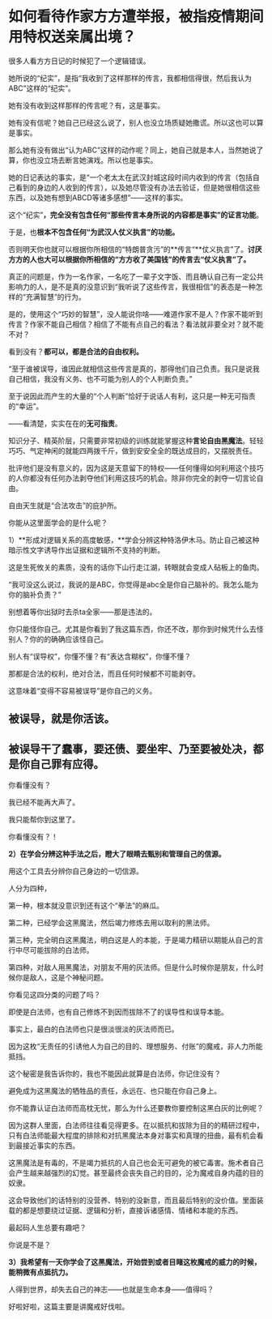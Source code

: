 # 如何看待作家方方遭举报，被指疫情期间用特权送亲属出境？

很多人看方方日记的时候犯了一个逻辑错误。

她所说的“纪实”，是指“我收到了这样那样的传言，我都相信得很，然后我认为ABC”这样的“纪实”。

她有没有收到这样那样的传言呢？有，这是事实。

她有没有信呢？她自己已经这么说了，别人也没立场质疑她撒谎。所以这也可以算是事实。

那么她有没有做出“认为ABC”这样的动作呢？同上，她自己就是本人，当然她说了算，你也没立场去断言她演戏。所以也是事实。

她的日记表达的事实，是“一个老太太在武汉封城这段时间内收到的传言（包括自己看到的身边的人收到的传言），以及她尽管没有办法去验证，但是她很相信这些东西，以及她有想到ABCD等诸多感想”——这样的事实。

这个“纪实”**，完全没有包含任何“那些传言本身所说的内容都是事实”的证言功能**。

于是，也**根本不包含任何“为武汉人仗义执言”的功能。**

否则明天你也就可以根据你所相信的“特朗普贪污”的**传言“**仗义执言”了。**讨厌方方的人也大可以根据你所相信的“方方收了美国钱”的传言去“仗义执言”了。**

真正的问题是，作为一名作家，一名吃了一辈子文字饭、而且确认自己有一定公共影响力的人，是不是真的没意识到“我听说了这些传言，我很相信”的表态是一种怎样的“充满智慧”的行为。

是的，使用这个“巧妙的智慧”，没人能说你啥——难道作家不是人？作家不能听到传言？作家不能自己相信？相信了不能有点自己的看法？看法就非要全对？就不能不对？

看到没有？**都可以，都是合法的自由权利。**

“至于谁被误导，谁因此就相信这些传言是真的，那得他们自己负责。我只是说我自己相信，我没有义务、也不可能为别人的个人判断负责。”

至于说因此而产生的大量的“个人判断”恰好于说话人有利，这只是一种无可指责的“幸运”。

——看清楚，实实在在的**无可指责**。

知识分子、精英阶层，只需要非常初级的训练就能掌握这种**言论自由黑魔法**。轻轻巧巧、气定神闲的就能四两拨千斤，做到安安全全的既达成目的，又摆脱责任。

批评他们是没有意义的，因为这是天意留下的特权——任何懂得如何利用这个技巧的人你都没有任何办法剥夺他们利用这技巧的机会。除非你完全的剥夺一切言论自由。

自由天生就是“合法攻击”的庇护所。

你能从这里面学会的是什么呢？

1）**形成对逻辑关系的高度敏感，**学会分辨这种特洛伊木马。防止自己被这种暗示性文字诱导作出证据和逻辑所不支持的判断。

这是生死攸关的素质，没有的话你下山行走江湖，转眼就会变成人砧板上的鱼肉。

“我可没这么说过，我说的是ABC，你觉得是abc全是你自己脑补的。我怎么能为你的脑补负责？”

别想着等你出狱时去杀ta全家——那是违法的。

你只能怪你自己。尤其是你看到了我这篇东西，你还不改，那你到时候凭什么去怪别人？你的的确确应该怪自己。

别人有“误导权”，你懂不懂？有“表达含糊权”，你懂不懂？

那都是合法的权利，绝对合法，而且任何时候都不可能剥夺。

这意味着“变得不容易被误导”是你自己的义务。

**被误导，就是你活该。**
--------------

**被误导干了蠢事，要还债、要坐牢、乃至要被处决，都是你自己罪有应得。**
-------------------------------------

你看懂没有？

我已经不能再大声了。

我只能帮你到这里了。

你看懂没有？！

**2）在学会分辨这种手法之后，瞪大了眼睛去甄别和管理自己的信源。**

用这个工具去分辨你自己身边的一切信源。

人分为四种，

第一种，根本就没意识到还有这个“拳法”的麻瓜。

第二种，已经学会这黑魔法，然后竭力修炼去用以取利的黑法师。

第三种，完全明白这黑魔法，明白这是人的本能，于是竭力精研以期能从自己的言行中尽可能拔除的白法师。

第四种，对敌人用黑魔法，对朋友不用的灰法师。但是什么时候你是朋友，什么时候你是敌人，这是个神秘问题。

你看见这四分类的问题了吗？

即使是白法师，也有自己修炼不到因而拔除不了的误导性和误导本能。

事实上，最白的白法师也只是很淡很淡的灰法师而已。

因为这枚“无责任的引诱他人为自己的目的、理想服务、付账”的魔戒，非人力所能抵挡。

这个秘密是我告诉你的，我也不能因此就算是白法师，你记住没有？

避免成为这黑魔法的牺牲品的责任，永远在、也只能在你自己身上。

你不能靠认证白法师而高枕无忧，那么为什么还要教你要控制这黑白灰的比例呢？

因为这群人里面，白法师往往看见得更多。在以抵抗和拔除为目的的精研过程中，只有白法师能最大程度的排除和对抗黑魔法本身对事实和真理的扭曲，最有机会看到最接近事实的东西。

这黑魔法是有毒的，不是竭力抵抗的人自己也会无可避免的被它毒害。施术者自己会产生越来越强烈的幻觉。甚至最终会丧失自己的目的，沦为魔戒自身内蕴的目的奴隶。

这会导致他们的话特别的没营养、特别的没新意，而且最后特别的没价值。里面装载的都是想要绕过证据、逻辑和分析，直接诉诸感情、情绪和本能的东西。

最起码人生总要有趣吧？

你说是不是？

**3）我希望有一天你学会了这黑魔法，开始尝到或者目睹这枚魔戒的威力的时候，能稍微有点抵抗力。**

人得到世界，却失去自己的神志——也就是生命本身——值得吗？

好啦好啦，这篇主要是讲魔戒好伐啦。



